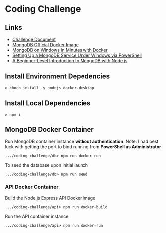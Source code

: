 # Coding Challenge

## Links
- [Challenge Document](https://docs.google.com/document/d/1d9ZM4tSd9lq7PUOjfgm6nKITpUbGcyUbB2rcA1O55Ho/edit?usp=sharing)
- [MongoDB Official Docker Image](https://hub.docker.com/_/mongo)
- [MongoDB on Windows in Minutes with Docker](https://blog.jeremylikness.com/blog/2018-12-27_mongodb-on-windows-in-minutes-with-docker/)
- [Setting Up a MongoDB Service Under Windows via PowerShell](https://studio3t.com/knowledge-base/articles/setup-mongodb-windows-powershell/)
- [A Beginner-Level Introduction to MongoDB with Node.js](https://stackabuse.com/a-beginner-level-introduction-to-mongodb-with-node-js)

## Install Environment Depedencies
```
> choco install -y nodejs docker-desktop
```

## Install Local Dependencies
```
> npm i
```

## MongoDB Docker Container
Run MongoDB container instance **without authentication**. Note: I had best luck with getting the port to bind running from **PowerShell as Administrator**
```
.../coding-challenge/db> npm run docker-run
```
To seed the database upon initial launch
```
.../coding-challenge/db> npm run seed
```

### API Docker Container
Build the Node.js Express API Docker image
```
.../coding-challenge/api> npm run docker-build
```
Run the API container instance
```
.../coding-challenge/api> npm run docker-run
```